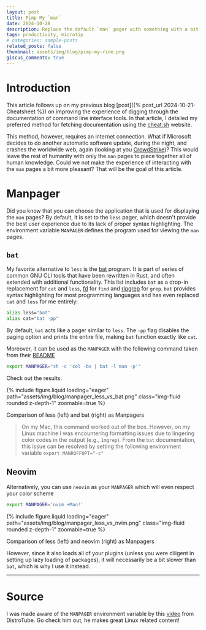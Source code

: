 ```yaml
---
layout: post
title: Pimp My `man`
date: 2024-10-28
description: Replace the default `man` pager with something with a bit more bling
tags: productivity, microtip
# categories: sample-posts
related_posts: false
thumbnail: assets/img/blog/pimp-my-ride.png
giscus_comments: true
---
```


# Introduction

This article follows up on my previous blog [post]({% post_url 2024-10-21-Cheatsheet %}) on improving the experience of digging through the documentation of command line interface tools.
In that article, I detailed my preferred method for fetching documentation using the [cheat.sh](cheat.sh) website.

This method, however, requires an internet connection.
What if Microsoft decides to do another automatic software update, during the night, and crashes the worldwide web, again (looking at you [CrowdStrike](https://en.wikipedia.org/wiki/2024_CrowdStrike-related_IT_outages))?
This would leave the rest of humanity with only the `man` pages to piece together all of human knowledge.
Could we not make the experience of interacting with the `man` pages a bit more pleasant?
That will be the goal of this article.

# Manpager

Did you know that you can choose the application that is used for displaying the `man` pages?
By default, it is set to the `less` pager, which doesn't provide the best user experience due to its lack of proper syntax highlighting.
The environment variable `MANPAGER` defines the program used for viewing the `man` pages.

## `bat`

My favorite alternative to `less` is the [bat](https://github.com/sharkdp/bat) program.
It is part of series of common GNU CLI tools that have been rewritten in Rust, and often extended with additional functionality.
This list includes `bat` as a drop-in replacement for `cat` and `less`, [fd](https://github.com/sharkdp/fd) for `find` and [ripgrep](https://github.com/BurntSushi/ripgrep) for `grep`.
`bat` provides syntax highlighting for most programming languages and has even replaced `cat` and `less` for me entirely:

```sh
alias less="bat"
alias cat="bat -pp"
```

By default, `bat` acts like a pager similar to `less`.
The `-pp` flag disables the paging option and prints the entire file, making `bat` function exactly like `cat`.

Moreover, it can be used as the `MANPAGER` with the following command taken from their [README](https://github.com/sharkdp/bat)

```sh
export MANPAGER="sh -c 'col -bx | bat -l man -p'"
```

Check out the results:

{% include figure.liquid loading="eager" path="assets/img/blog/manpager_less_vs_bat.png" class="img-fluid rounded z-depth-1" zoomable=true %}

<div class="caption">
    Comparison of less (left) and bat (right) as Manpagers
</div>

> On my Mac, this command worked out of the box.
> However, on my Linux machine I was encountering formatting issues due to lingering color codes in the output (e.g., `1mgrep`).
> From the `bat` documentation, this issue can be resolved by setting the following environment variable `export MANROFFOPT="-c"`

## Neovim

Alternatively, you can use `neovim` as your `MANPAGER` which will even respect your color scheme

```sh
export MANPAGER='nvim +Man!'
```

{% include figure.liquid loading="eager" path="assets/img/blog/manpager_less_vs_nvim.png" class="img-fluid rounded z-depth-1" zoomable=true %}

<div class="caption">
    Comparison of less (left) and neovim (right) as Manpagers
</div>

However, since it also loads all of your plugins (unless you were diligent in setting up lazy loading of packages), it will necessarily be a bit slower than `bat`, which is why I use it instead.

---

# Source

I was made aware of the `MANPAGER` environment variable by this [video](https://www.youtube.com/watch?v=ab3rY0X5kD4) from DistroTube.
Go check him out, he makes great Linux related content!
